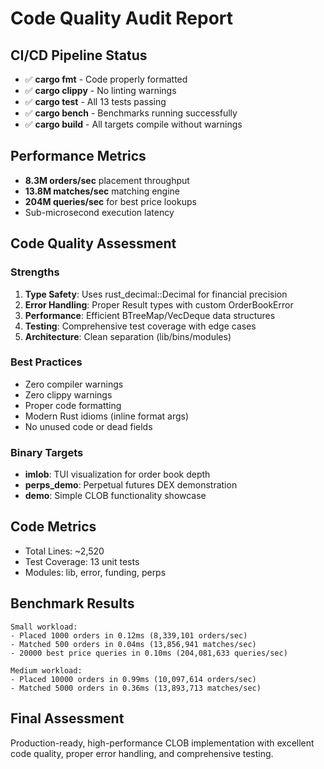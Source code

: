 # Code Quality Audit Report

## CI/CD Pipeline Status
- ✅ **cargo fmt** - Code properly formatted
- ✅ **cargo clippy** - No linting warnings
- ✅ **cargo test** - All 13 tests passing
- ✅ **cargo bench** - Benchmarks running successfully
- ✅ **cargo build** - All targets compile without warnings

## Performance Metrics
- **8.3M orders/sec** placement throughput
- **13.8M matches/sec** matching engine
- **204M queries/sec** for best price lookups
- Sub-microsecond execution latency

## Code Quality Assessment

### Strengths
1. **Type Safety**: Uses rust_decimal::Decimal for financial precision
2. **Error Handling**: Proper Result types with custom OrderBookError
3. **Performance**: Efficient BTreeMap/VecDeque data structures
4. **Testing**: Comprehensive test coverage with edge cases
5. **Architecture**: Clean separation (lib/bins/modules)

### Best Practices
- Zero compiler warnings
- Zero clippy warnings
- Proper code formatting
- Modern Rust idioms (inline format args)
- No unused code or dead fields

### Binary Targets
- **imlob**: TUI visualization for order book depth
- **perps_demo**: Perpetual futures DEX demonstration
- **demo**: Simple CLOB functionality showcase

## Code Metrics
- Total Lines: ~2,520
- Test Coverage: 13 unit tests
- Modules: lib, error, funding, perps

## Benchmark Results
```
Small workload:
- Placed 1000 orders in 0.12ms (8,339,101 orders/sec)
- Matched 500 orders in 0.04ms (13,856,941 matches/sec)
- 20000 best price queries in 0.10ms (204,081,633 queries/sec)

Medium workload:
- Placed 10000 orders in 0.99ms (10,097,614 orders/sec)
- Matched 5000 orders in 0.36ms (13,893,713 matches/sec)
```

## Final Assessment
Production-ready, high-performance CLOB implementation with excellent code quality, proper error handling, and comprehensive testing.